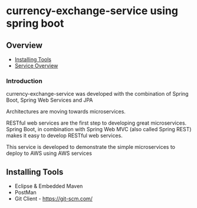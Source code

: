 # currency-exchange-service using spring boot

## Overview
* [Installing Tools](#installing-tools)
* [Service Overview](#course-overview)

### Introduction

currency-exchange-service was developed with the combination of Spring Boot,  Spring Web Services and JPA

Architectures are moving towards microservices. 

RESTful web services are the first step to developing great microservices. Spring Boot, in combination with Spring Web MVC (also called Spring REST) makes it easy to develop RESTful web services. 

This service is developed to demonstrate the simple microservices to deploy to AWS using AWS services

## Installing Tools
- Eclipse & Embedded Maven
- PostMan
- Git Client - https://git-scm.com/
